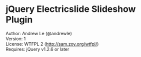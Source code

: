 # jQuery Electricslide Slideshow Plugin

Author: Andrew Le (@andrewle)  
Version: 1  
License: WTFPL 2 (http://sam.zoy.org/wtfpl/)  
Requires: jQuery v1.2.6 or later